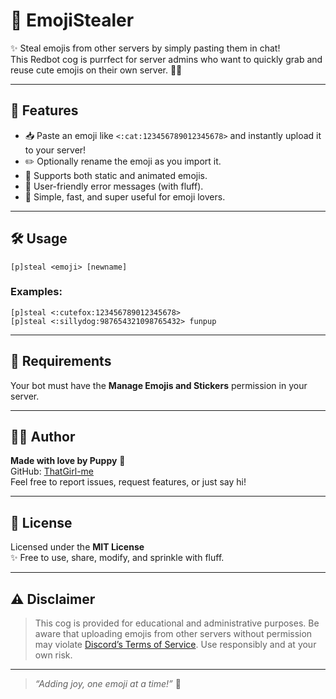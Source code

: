 # 🐾 EmojiStealer

✨ Steal emojis from other servers by simply pasting them in chat!  
This Redbot cog is purrfect for server admins who want to quickly grab and reuse cute emojis on their own server. 🐶🎀

---

## 🌟 Features 

- 📥 Paste an emoji like `<:cat:123456789012345678>` and instantly upload it to your server!
- ✏️ Optionally rename the emoji as you import it.
- 💃 Supports both static and animated emojis.
- 💌 User-friendly error messages (with fluff).
- 🎯 Simple, fast, and super useful for emoji lovers.

---


## 🛠️ Usage

```
[p]steal <emoji> [newname]
```

### Examples:

```
[p]steal <:cutefox:123456789012345678>
[p]steal <:sillydog:987654321098765432> funpup
```

---

## 🔐 Requirements

Your bot must have the **Manage Emojis and Stickers** permission in your server.

---

## 👩‍🎨 Author

**Made with love by Puppy** 🐾  
GitHub: [ThatGirl-me](https://github.com/ThatGirl-me)  
Feel free to report issues, request features, or just say hi!

---

## 📜 License

Licensed under the **MIT License**  
✨ Free to use, share, modify, and sprinkle with fluff.

---

## ⚠️ Disclaimer

> This cog is provided for educational and administrative purposes. Be aware that uploading emojis from other servers without permission may violate [Discord’s Terms of Service](https://discord.com/terms). Use responsibly and at your own risk.

---

> _“Adding joy, one emoji at a time!”_ 🌈  

